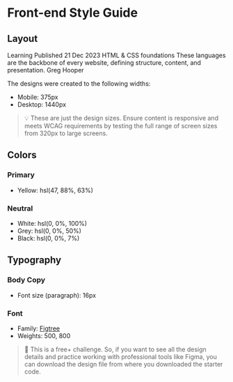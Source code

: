 # Front-end Style Guide

## Layout

Learning Published 21 Dec 2023 HTML & CSS foundations These languages are the backbone of every website, defining structure,
content, and presentation. Greg Hooper

The designs were created to the following widths:

-   Mobile: 375px
-   Desktop: 1440px

> 💡 These are just the design sizes. Ensure content is responsive and meets WCAG requirements by testing the full range of screen sizes from 320px to large screens.

## Colors

### Primary

-   Yellow: hsl(47, 88%, 63%)

### Neutral

-   White: hsl(0, 0%, 100%)
-   Grey: hsl(0, 0%, 50%)
-   Black: hsl(0, 0%, 7%)

## Typography

### Body Copy

-   Font size (paragraph): 16px

### Font

-   Family: [Figtree](https://fonts.google.com/specimen/Figtree)
-   Weights: 500, 800

> 💎 This is a free+ challenge. So, if you want to see all the design details and practice working with professional tools like Figma, you can download the design file from where you downloaded the starter code.
